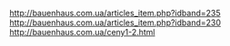 http://bauenhaus.com.ua/articles_item.php?idband=235
http://bauenhaus.com.ua/articles_item.php?idband=230
http://bauenhaus.com.ua/ceny1-2.html